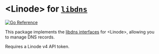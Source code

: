 \<Linode\> for [`libdns`](https://github.com/libdns/libdns)
=======================

[![Go Reference](https://pkg.go.dev/badge/test.svg)](https://pkg.go.dev/github.com/libdns/linode)

This package implements the [libdns interfaces](https://github.com/libdns/libdns) for \<Linode\>, allowing you to manage DNS records.

Requires a Linode v4 API token.
